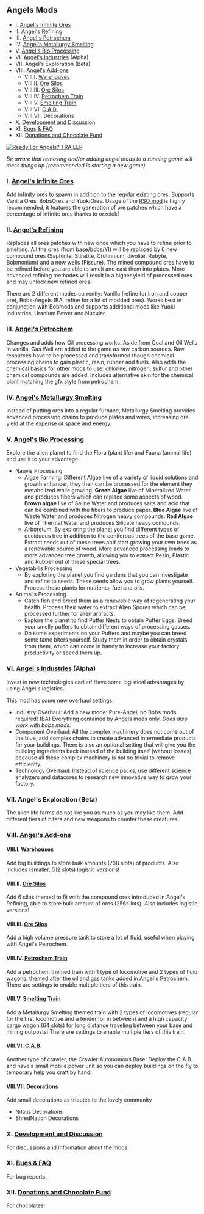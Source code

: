 ## Angels Mods

- I. [Angel's Infinite Ores](https://forums.factorio.com/viewtopic.php?f=93&t=21909)
- II. [Angel's Refining](https://forums.factorio.com/viewtopic.php?f=93&t=24906)
- III. [Angel's Petrochem](https://forums.factorio.com/viewtopic.php?f=185&t=25472)
- IV. [Angel's Metallurgy Smelting](https://forums.factorio.com/viewtopic.php?f=185&t=33566)
- V. [Angel's Bio Processing](https://forums.factorio.com/viewtopic.php?f=185&t=25469)
- VI. [Angel's Industries](https://forums.factorio.com/viewtopic.php?f=185&t=58585) (Alpha)
- VII. Angel's Exploration (Beta)
- VIII. [Angel's Add-ons](https://forums.factorio.com/viewtopic.php?f=185&t=30962)
    - VIII.I. [Warehouses](https://forums.factorio.com/viewtopic.php?p=396867#p396867)
    - VIII.II. [Ore Silos](https://forums.factorio.com/viewtopic.php?p=396868#p396868)
    - VIII.III. [Ore Silos](https://forums.factorio.com/viewtopic.php?p=396868#p396868)
    - VIII.IV. [Petrochem Train](https://forums.factorio.com/viewtopic.php?p=396870#p396870)
    - VIII.V. [Smelting Train](https://forums.factorio.com/viewtopic.php?p=396871#p396871)
    - VIII.VI. [C.A.B.](https://forums.factorio.com/viewtopic.php?p=396874#p396874)
    - VIII.VII. Decorations
- X. [Development and Discussion](https://forums.factorio.com/viewtopic.php?f=185&t=19652)
- XI. [Bugs & FAQ](https://forums.factorio.com/viewtopic.php?f=185&t=25468)
- XII. [Donations and Chocolate Fund](https://forums.factorio.com/viewtopic.php?f=185&t=38649)

[![Ready For Angels? TRAILER](https://img.youtube.com/vi/LizA-DD9Gfo/0.jpg)](https://www.youtube.com/watch?v=LizA-DD9Gfo)

*Be aware that removing and/or adding angel mods to a running game will mess things up (recommended is starting a new game)*

### I. [Angel's Infinite Ores](https://forums.factorio.com/viewtopic.php?f=93&t=21909)
Add infinity ores to spawn in addition to the regular existing ores. Supports Vanilla Ores, BobsOres and YuokiOres. Usage of the [RSO mod](https://forums.factorio.com/viewforum.php?f=79) is highly recommended, it features the generation of ore patches which have a percentage of infinite ores thanks to orzelek!

### II. [Angel's Refining](https://forums.factorio.com/viewtopic.php?f=93&t=24906)
Replaces all ores patches with new once which you have to refine prior to smelting. All the ores (from base/bobs/YI) will be replaced by 6 new compound ores (Saphirite, Stiratite, Crotinnium, Jivolite, Rubyte, Bobmonium) and a new wells (Fissure). The mined compound ores have to be refined before you are able to smelt and cast them into plates. More advanced refining methodes will result in a higher yield of processed ores and may unlock new refined ores.

There are 2 different modes currently: Vanilla (refine for iron and copper ore), Bobs-Angels (BA, refine for a lot of modded ores). Works best in conjunction with Bobmods and supports additional mods like Yuoki Industries, Uranium Power and Nucular.

### III. [Angel's Petrochem](https://forums.factorio.com/viewtopic.php?f=185&t=25472)
Changes and adds how Oil processing works. Aside from Coal and Oil Wells in vanilla, Gas Well are added to the game as raw carbon sources. Raw resources have to be processed and transformed though chemical processing chains to gain plastic, resin, rubber and fuels. Also adds the chemical basics for other mods to use: chlorine, nitrogen, sulfur and other chemical compounds are added. Includes alternative skin for the chemical plant matching the gfx style from petrochem.

### IV. [Angel's Metallurgy Smelting](https://forums.factorio.com/viewtopic.php?f=185&t=33566)
Instead of putting ores into a regular furnace, Metallurgy Smelting provides advanced processing chains to produce plates and wires, increasing ore yield at the expense of space and energy.

### V. [Angel's Bio Processing](https://forums.factorio.com/viewtopic.php?f=185&t=25469)
Explore the alien planet to find the Flora (plant life) and Fauna (animal life) and use it to your advantage.

- Nauvis Processing
    - Algae Farming: Different Algae live of a variety of liquid solutions and growth enhancer, they then can be processed for the element they metabolized while growing. **Green Algae** live of Mineralized Water and produces fibers which can replace some aspects of wood. **Brown algae** live of Saline Water and produces salts and acid that can be combined with the fibers to produce paper. **Blue Algae** live of Waste Water and produces Nitrogen heavy compounds. **Red Algae** live of Thermal Water and produces Silicate heavy comounds.
    - Arboretum: By exploring the planet you find different types of deciduous tree in addition to the coniferous trees of the base game. Extract seeds out of these trees and start growing your own trees as a renewable source of wood. More advanced processing leads to more advanced tree growth, allowing you to extract Resin, Plastic and Rubber out of these special trees.
- Vegetabilis Processing
    - By exploring the planet you find gardens that you can investigate and refine to seeds. These seeds allow you to grow plants yourself. Process these plants for nutrients, fuel and oils.
- Animalis Processing
    - Catch fish and breed them as a renewable way of regenerating your health. Process their water to extract Alien Spores which can be processed further for alien artifacts.
    - Explore the planet to find Puffer Nests to obtain Puffer Eggs. Breed your smelly puffers to obtain different ways of processing gasses.
    - Do some experiments on your Puffers and maybe you can breed some tame biters yourself. Study them in order to obtain crystals from them, which can come in handy to increase your factory productivity or speed them up.

### VI. [Angel's Industries](https://forums.factorio.com/viewtopic.php?f=185&t=58585) (Alpha)
Invest in new technologies earlier! Have some logistical advantages by using Angel's logistics.

This mod has some new overhaul settings:

- Industry Overhaul: Add a new mode: Pure-Angel, no Bobs mods required! (BA) Everything contained by Angels mods only. *Does also work with bobs mods.*
- Component Overhaul: All the complex machinery does not come out of the blue, add complex chains to create advanced intermediate products for your buildings. There is also an optional setting that will give you the building ingredients back instead of the building itself (without losses), because all these complex machinery is not so trivial to remove efficiently.
- Technology Overhaul: Instead of science packs, use different science analyzers and datacores to research new innovative way to grow your factory.

### VII. Angel's Exploration (Beta)
The alien life forms do not like you as much as you may like them. Add different tiers of biters and new weapons to counter these creatures.

### VIII. [Angel's Add-ons](https://forums.factorio.com/viewtopic.php?f=185&t=30962)
#### VIII.I. [Warehouses](https://forums.factorio.com/viewtopic.php?p=396867#p396867)
Add big buildings to store bulk amounts (768 slots) of products. Also includes (smaller, 512 slots) logistic versions!

#### VIII.II. [Ore Silos](https://forums.factorio.com/viewtopic.php?p=396868#p396868)
Add 6 silos themed to fit with the compound ores introduced in Angel's Refining, able to store bulk amount of ores (256s lots). Also includes logistic versions!

#### VIII.III. [Ore Silos](https://forums.factorio.com/viewtopic.php?p=396868#p396868)
Add a high volume pressure tank to store a lot of fluid, useful when playing with Angel's Petrochem.

#### VIII.IV. [Petrochem Train](https://forums.factorio.com/viewtopic.php?p=396870#p396870)
Add a petrochem themed train with 1 type of locomotive and 2 types of fluid wagons, themed after the oil and gas tanks added in Angel's Petrochem. There are settings to enable multiple tiers of this train.

#### VIII.V. [Smelting Train](https://forums.factorio.com/viewtopic.php?p=396871#p396871)
Add a Metallurgy Smelting themed train with 2 types of locomotives (regular for the first locomotive and a tender for in between) and a high capacity cargo wagon (64 slots) for long distance traveling between your base and mining outposts! There are settings to enable multiple tiers of this train.

#### VIII.VI. [C.A.B.](https://forums.factorio.com/viewtopic.php?p=396874#p396874)
Another type of crawler, the Crawler Autonomous Base. Deploy the C.A.B. and have a small mobile power unit so you can deploy buildings on the fly to temporary help you craft by hand!

#### VIII.VII. Decorations
Add small decorations as tributes to the lovely community

- Nilaus Decorations
- ShredNation Decorations

### X. [Development and Discussion](https://forums.factorio.com/viewtopic.php?f=185&t=19652)
For discussions and information about the mods.

### XI. [Bugs & FAQ](https://forums.factorio.com/viewtopic.php?f=185&t=25468)
For bug reports.

### XII. [Donations and Chocolate Fund](https://forums.factorio.com/viewtopic.php?f=185&t=38649)
For chocolates!